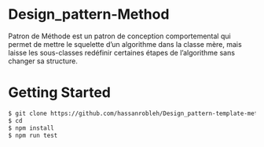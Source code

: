 # Design_pattern-Method

Patron de Méthode est un patron de conception comportemental
qui permet de mettre le squelette d’un algorithme dans
la classe mère, mais laisse les sous-classes redéfinir certaines
étapes de l’algorithme sans changer sa structure.

# Getting Started

```bash
$ git clone https://github.com/hassanrobleh/Design_pattern-template-method.git
$ cd 
$ npm install
$ npm run test
